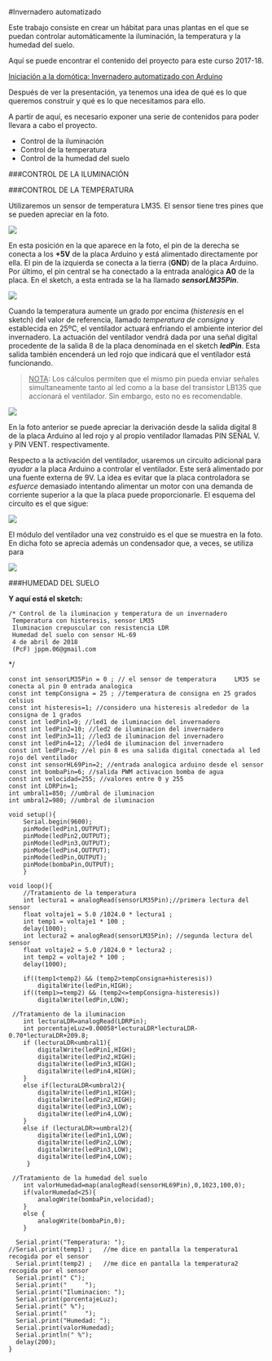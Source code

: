 #Invernadero automatizado

Este trabajo consiste en crear un hábitat para unas plantas en el que se puedan controlar automáticamente la iluminación, la temperatura y la humedad del suelo.


Aquí se puede encontrar el contenido del proyecto para este curso 2017-18.

[Iniciación a la domótica: Invernadero automatizado con Arduino](https://drive.google.com/file/d/10EYo1zL5ApScnmnvVe8J-vzumK8xYxvx/view?usp=sharing)


Después de ver la presentación, ya tenemos una idea de qué es lo que queremos construir y qué es lo que necesitamos para ello.

A partir de aquí, es necesario exponer una serie de contenidos para poder llevara a cabo el proyecto.



- Control de la iluminación
- Control de la temperatura
- Control de la humedad del suelo



###CONTROL DE LA ILUMINACIÓN



###CONTROL DE LA TEMPERATURA

Utilizaremos un sensor de temperatura LM35. El sensor tiene tres pines que se pueden apreciar en la foto.

![](/home/pedro/webChispazos/imagenes/invernadero/moduloLM35.jpg)

En esta posición en la que aparece en la foto, el pin de la derecha se conecta a los **+5V** de la placa Arduino y está alimentado directamente por ella. El pin de la izquierda se conecta a la tierra (**GND**) de la placa Arduino. Por último, el pin central se ha conectado a la entrada analógica **A0** de la placa. En el sketch, a esta entrada se la ha llamado ***sensorLM35Pin***.


![](/home/pedro/webChispazos/imagenes/invernadero/ventiladorYled.jpg)

Cuando la temperatura aumente un grado por encima (*histeresis* en el sketch) del valor de referencia, llamado *temperatura de consigna* y establecida en 25ºC, el ventilador actuará enfriando el ambiente interior del invernadero. La actuación del ventilador vendrá dada por una señal digital procedente de la salida 8 de la placa denominada en el sketch ***ledPin***. Esta salida también encenderá un led rojo que indicará que el ventilador está funcionando.


><u>NOTA</u>: Los cálculos permiten que el mismo pin pueda enviar señales simultaneamente tanto al led como a la base del transistor LB135 que accionará el ventilador. Sin embargo, esto no es recomendable.

![](/home/pedro/webChispazos/imagenes/invernadero/moduloConectores.jpg)

En la foto anterior se puede apreciar la derivación desde la salida digital 8 de la placa Arduino al led rojo y al propio ventilador llamadas PIN SEÑAL V. y PIN VENT. respectivamente.


Respecto a la activación del ventilador, usaremos un circuito adicional para *ayudar* a la placa Arduino a controlar el ventilador. Este será alimentado por una fuente externa de 9V. La idea es evitar que la placa controladora se *esfuerce* demasiado intentando alimentar un motor con una demanda de corriente superior a la que la placa puede proporcionarle. El esquema del circuito es el que sigue:

![](/home/pedro/webChispazos/imagenes/invernadero/transistorLB135.png)

El módulo del ventilador una vez construido es el que se muestra en la foto. En dicha foto se aprecia además un condensador que, a veces, se utiliza para 

![](/home/pedro/webChispazos/imagenes/invernadero/moduloVentilador.jpg)





###HUMEDAD DEL SUELO





**Y aquí está el sketch:**


    /* Control de la iluminacion y temperatura de un invernadero
     Temperatura con histeresis, sensor LM35
     Iluminacion crepuscular con resistencia LDR
     Humedad del suelo con sensor HL-69
     4 de abril de 2018
     (PcF) jppm.06@gmail.com
  */


    const int sensorLM35Pin = 0 ; // el sensor de temperatura     LM35 se conecta al pin 0 entrada analogica
    const int tempConsigna = 25 ; //temperatura de consigna en 25 grados celsius
    const int histeresis=1; //considero una histeresis alrededor de la consigna de 1 grados
    const int ledPin1=9; //led1 de iluminacion del invernadero
    const int ledPin2=10; //led2 de iluminacion del invernadero
    const int ledPin3=11; //led3 de iluminacion del invernadero
    const int ledPin4=12; //led4 de iluminacion del invernadero
    const int ledPin=8; //el pin 8 es una salida digital conectada al led rojo del ventilador
    const int sensorHL69Pin=2; //entrada analogica arduino desde el sensor
    const int bombaPin=6; //salida PWM activacion bomba de agua
    const int velocidad=255; //valores entre 0 y 255
    const int LDRPin=1;
    int umbral1=850; //umbral de iluminacion 
    int umbral2=980; //umbral de iluminacion

    void setup(){
        Serial.begin(9600);
        pinMode(ledPin1,OUTPUT);
        pinMode(ledPin2,OUTPUT);
        pinMode(ledPin3,OUTPUT);
        pinMode(ledPin4,OUTPUT);
        pinMode(ledPin,OUTPUT);
        pinMode(bombaPin,OUTPUT);
        }

    void loop(){
        //Tratamiento de la temperatura
        int lectura1 = analogRead(sensorLM35Pin);//primera lectura del sensor
        float voltaje1 = 5.0 /1024.0 * lectura1 ;
        int temp1 = voltaje1 * 100 ;
        delay(1000);
        int lectura2 = analogRead(sensorLM35Pin); //segunda lectura del sensor
        float voltaje2 = 5.0 /1024.0 * lectura2 ;
        int temp2 = voltaje2 * 100 ;
        delay(1000);
        
        if((temp1<temp2) && (temp2>tempConsigna+histeresis))
            digitalWrite(ledPin,HIGH);
        if((temp1>=temp2) && (temp2<=tempConsigna-histeresis))
            digitalWrite(ledPin,LOW);

     //Tratamiento de la iluminacion
        int lecturaLDR=analogRead(LDRPin);
        int porcentajeLuz=0.00058*lecturaLDR*lecturaLDR-0.70*lecturaLDR+209.8;  
        if (lecturaLDR<umbral1){
            digitalWrite(ledPin1,HIGH);
            digitalWrite(ledPin2,HIGH);
            digitalWrite(ledPin3,HIGH);
            digitalWrite(ledPin4,HIGH);
        }
        else if(lecturaLDR<umbral2){
            digitalWrite(ledPin1,HIGH);
            digitalWrite(ledPin2,HIGH);
            digitalWrite(ledPin3,LOW);
            digitalWrite(ledPin4,LOW); 
        }
        else if (lecturaLDR>=umbral2){
            digitalWrite(ledPin1,LOW);
            digitalWrite(ledPin2,LOW);
            digitalWrite(ledPin3,LOW);
            digitalWrite(ledPin4,LOW);
         }

     //Tratamiento de la humedad del suelo
        int valorHumedad=map(analogRead(sensorHL69Pin),0,1023,100,0);
        if(valorHumedad<25){
            analogWrite(bombaPin,velocidad);
        }
        else {
            analogWrite(bombaPin,0);
        }

      Serial.print("Temperatura: ");
    //Serial.print(temp1) ;   //me dice en pantalla la temperatura1 recogida por el sensor
      Serial.print(temp2) ;   //me dice en pantalla la temperatura2 recogida por el sensor
      Serial.print(" C");
      Serial.print("     ");
      Serial.print("Iluminacion: ");
      Serial.print(porcentajeLuz);
      Serial.print(" %");
      Serial.print("     ");
      Serial.print("Humedad: ");
      Serial.print(valorHumedad);
      Serial.println(" %");
      delay(200);
    }

